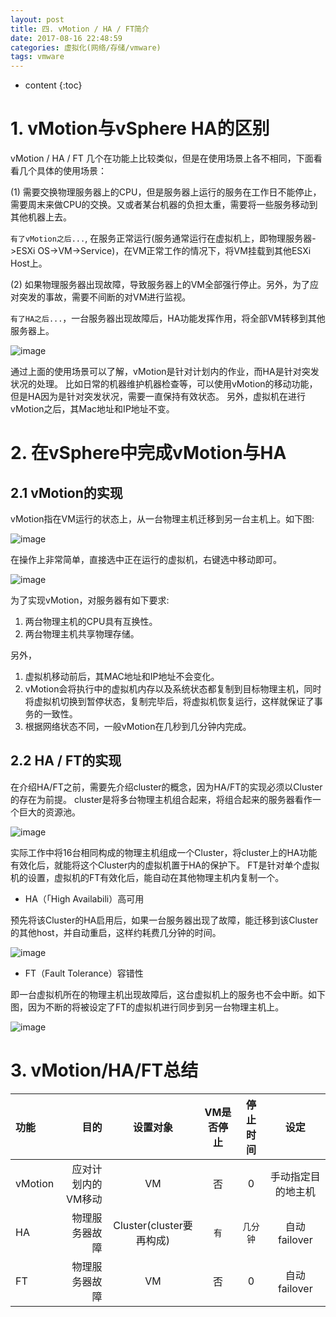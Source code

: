 ```yaml
---
layout: post
title: 四. vMotion / HA / FT简介
date: 2017-08-16 22:48:59
categories: 虚拟化(网络/存储/vmware)
tags: vmware
---
```

* content
{:toc}

# 1. vMotion与vSphere HA的区别

vMotion / HA / FT 几个在功能上比较类似，但是在使用场景上各不相同，下面看看几个具体的使用场景：

(1) 需要交换物理服务器上的CPU，但是服务器上运行的服务在工作日不能停止，需要周末来做CPU的交换。又或者某台机器的负担太重，需要将一些服务移动到其他机器上去。

 `有了vMotion之后...`, 在服务正常运行(服务通常运行在虚拟机上，即物理服务器->ESXi OS->VM->Service)，在VM正常工作的情况下，将VM挂载到其他ESXi Host上。

(2) 如果物理服务器出现故障，导致服务器上的VM全部强行停止。另外，为了应对突发的事故，需要不间断的对VM进行监视。

 `有了HA之后...`，一台服务器出现故障后，HA功能发挥作用，将全部VM转移到其他服务器上。


![image](https://user-images.githubusercontent.com/18595935/32130678-c75840e6-bbd7-11e7-96a4-f145de1418a2.png)


通过上面的使用场景可以了解，vMotion是针对计划内的作业，而HA是针对突发状况的处理。
比如日常的机器维护机器检查等，可以使用vMotion的移动功能，但是HA因为是针对突发状况，需要一直保持有效状态。
另外，虚拟机在进行vMotion之后，其Mac地址和IP地址不变。

# 2. 在vSphere中完成vMotion与HA

## 2.1 vMotion的实现

vMotion指在VM运行的状态上，从一台物理主机迁移到另一台主机上。如下图:

![image](https://user-images.githubusercontent.com/18595935/32140616-bf5ece72-bcaa-11e7-8a1a-7d015249a9fb.png)

在操作上非常简单，直接选中正在运行的虚拟机，右键选中移动即可。

![image](https://user-images.githubusercontent.com/18595935/32140623-f7e1d1b8-bcaa-11e7-8ff3-9a97d8b89432.png)

为了实现vMotion，对服务器有如下要求:
1. 两台物理主机的CPU具有互换性。
2. 两台物理主机共享物理存储。

另外，
1. 虚拟机移动前后，其MAC地址和IP地址不会变化。
2. vMotion会将执行中的虚拟机内存以及系统状态都复制到目标物理主机，同时将虚拟机切换到暂停状态，复制完毕后，将虚拟机恢复运行，这样就保证了事务的一致性。
3. 根据网络状态不同，一般vMotion在几秒到几分钟内完成。

## 2.2 HA / FT的实现

在介绍HA/FT之前，需要先介绍cluster的概念，因为HA/FT的实现必须以Cluster的存在为前提。
cluster是将多台物理主机组合起来，将组合起来的服务器看作一个巨大的资源池。

![image](https://user-images.githubusercontent.com/18595935/32140680-eea160b2-bcac-11e7-9154-503f53c16876.png)

实际工作中将16台相同构成的物理主机组成一个Cluster，将cluster上的HA功能有效化后，就能将这个Cluster内的虚拟机置于HA的保护下。
FT是针对单个虚拟机的设置，虚拟机的FT有效化后，能自动在其他物理主机内复制一个。

- HA（「High Availabili）高可用

预先将该Cluster的HA启用后，如果一台服务器出现了故障，能迁移到该Cluster的其他host，并自动重启，这样约耗费几分钟的时间。

![image](https://user-images.githubusercontent.com/18595935/32140719-2dc502ca-bcae-11e7-9a0d-9c098ade2007.png)

- FT（Fault Tolerance）容错性

即一台虚拟机所在的物理主机出现故障后，这台虚拟机上的服务也不会中断。如下图，因为不断的将被设定了FT的虚拟机进行同步到另一台物理主机上。

![image](https://user-images.githubusercontent.com/18595935/32140734-ccb5f092-bcae-11e7-8473-90f56b40069a.png)


# 3. vMotion/HA/FT总结

|功能|目的|设置对象|VM是否停止|停止时间|设定|
|:--|--:|:--:|:--:|:--:|:--:|
|vMotion|应对计划内的VM移动|VM|否|0|手动指定目的地主机|
|HA|物理服务器故障|Cluster(cluster要再构成)|`有`|`几分钟`|自动failover|
|FT|物理服务器故障|VM|否|0|自动failover|
